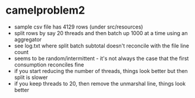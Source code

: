 # camelproblem2

* sample csv file has 4129 rows (under src/resources)
* split rows by say 20 threads and then batch up 1000 at a time using an aggregator
* see log.txt where split batch subtotal doesn't reconcile with the file line count
* seems to be random/intermittent - it's not always the case that the first consumption reconciles fine
* if you start reducing the number of threads, things look better but then split is slower
* if you keep threads to 20, then remove the unmarshal line, things look better
